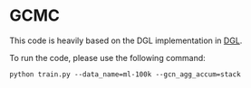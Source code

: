 # GCMC

This code is heavily based on the DGL implementation in [DGL](https://github.com/dmlc/dgl/tree/master/examples/pytorch/gcmc "DGL").

To run the code, please use the following command:

    python train.py --data_name=ml-100k --gcn_agg_accum=stack